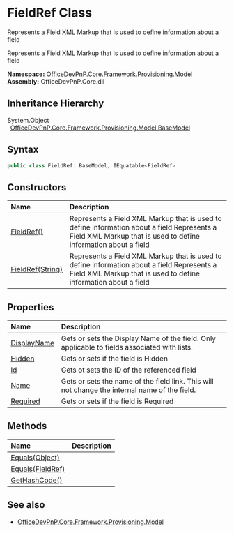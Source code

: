 # FieldRef Class
 Represents a Field XML Markup that is used to define information about a field 

 Represents a Field XML Markup that is used to define information about a field   

**Namespace:** [OfficeDevPnP.Core.Framework.Provisioning.Model](OfficeDevPnP.Core.Framework.Provisioning.Model.md)  
**Assembly:** OfficeDevPnP.Core.dll  
## Inheritance Hierarchy
System.Object  
&ensp;[OfficeDevPnP.Core.Framework.Provisioning.Model.BaseModel](OfficeDevPnP.Core.Framework.Provisioning.Model.BaseModel.md)  
## Syntax
```C#
public class FieldRef: BaseModel, IEquatable<FieldRef>
```
## Constructors
|**Name**|**Description**|
|:-----|:-----|
| [FieldRef()](OfficeDevPnP.Core.Framework.Provisioning.Model.FieldRef.ctor1.md) |  Represents a Field XML Markup that is used to define information about a field Represents a Field XML Markup that is used to define information about a field 
| [FieldRef(String)](OfficeDevPnP.Core.Framework.Provisioning.Model.FieldRef.ctor2.md) |  Represents a Field XML Markup that is used to define information about a field Represents a Field XML Markup that is used to define information about a field 
## Properties
|**Name**|**Description**|
|:-----|:-----|
| [DisplayName](OfficeDevPnP.Core.Framework.Provisioning.Model.FieldRef.DisplayName.md) | Gets or sets the Display Name of the field. Only applicable to fields associated with lists.
| [Hidden](OfficeDevPnP.Core.Framework.Provisioning.Model.FieldRef.Hidden.md) | Gets or sets if the field is Hidden
| [Id](OfficeDevPnP.Core.Framework.Provisioning.Model.FieldRef.Id.md) | Gets ot sets the ID of the referenced field
| [Name](OfficeDevPnP.Core.Framework.Provisioning.Model.FieldRef.Name.md) | Gets or sets the name of the field link. This will not change the internal name of the field.
| [Required](OfficeDevPnP.Core.Framework.Provisioning.Model.FieldRef.Required.md) | Gets or sets if the field is Required
## Methods
|**Name**|**Description**|
|:-----|:-----|
| [Equals(Object)](OfficeDevPnP.Core.Framework.Provisioning.Model.FieldRef.3520ddbb.md) | 
| [Equals(FieldRef)](OfficeDevPnP.Core.Framework.Provisioning.Model.FieldRef.492a3778.md) | 
| [GetHashCode()](OfficeDevPnP.Core.Framework.Provisioning.Model.FieldRef.1c6872bd.md) | 
## See also
- [OfficeDevPnP.Core.Framework.Provisioning.Model](OfficeDevPnP.Core.Framework.Provisioning.Model.md)

